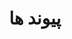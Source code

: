 ---
title: پیوند ها
slug: links
links:
  - title: الف 39
    description: سی پلاس پلاس کار عارف که اتفاقی در گیت هاب یافته شد.
    website: https://www.alef39.ir/
    image: https://www.alef39.ir/wp-content/uploads/2013/11/%D8%A7%D9%84%D9%81-%DB%B3%DB%B9.svg
menu:
    main: 
        weight: -30
        params:
            icon: link

comments: false
---